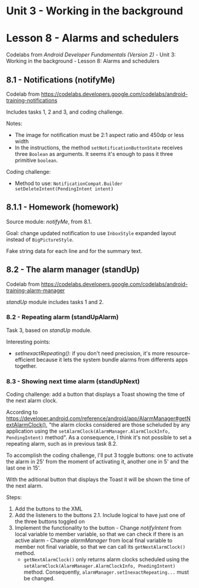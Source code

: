 # Unit 3 - Working in the background

# Lesson 8 - Alarms and schedulers

Codelabs from *Android Developer Fundamentals (Version 2)* - Unit 3: Working in the background - Lesson 8: Alarms and schedulers

## 8.1 - Notifications (notifyMe)

Codelab from https://codelabs.developers.google.com/codelabs/android-training-notifications

Includes tasks 1, 2 and 3, and coding challenge.

Notes:
  - The image for notification must be 2:1 aspect ratio and 450dp or less width
  - In the instructions, the method `setNotificationButtonState` receives three `Boolean` as arguments. It seems it's enough to pass it three primitive `boolean`.

Coding challenge:
  - Method to use: `NotificationCompat.Builder setDeleteIntent(PendingIntent intent)`
  
## 8.1.1 - Homework (homework)

Source module: *notifyMe*, from 8.1.

Goal: change updated notification to use `InboxStyle` expanded layout instead of `BigPictureStyle`.

Fake string data for each line and for the summary text.

## 8.2 - The alarm manager (standUp)

Codelab from https://codelabs.developers.google.com/codelabs/android-training-alarm-manager

*standUp* module includes tasks 1 and 2.

### 8.2 - Repeating alarm (standUpAlarm)

Task 3, based on *standUp* module.

Interesting points:
  - *setInexactRepeating()*: if you don't need precission, it's more resource-efficient because it lets the system bundle alarms from differents apps together.
  
### 8.3 - Showing next time alarm (standUpNext)

Coding challenge: add a button that displays a Toast showing the time of the next alarm clock.

According to https://developer.android.com/reference/android/app/AlarmManager#getNextAlarmClock(), "the alarm clocks considered are those scheluded by any application using the `setAlarmClock(AlarmManager.AlarmClockInfo, PendingIntent)` method". As a consequence, I think it's not possible to set a repeating alarm, such as in previous task 8.2.

To accomplish the coding challenge, I'll put 3 toggle buttons: one to activate the alarm in 25' from the moment of activating it, another one in 5' and the last one in 15'.

With the aditional button that displays the Toast it will be shown the time of the next alarm.

Steps:
  1. Add the buttons to the XML
  2. Add the listeners to the buttons
    2.1. Include logical to have just one of the three buttons toggled on
  3. Implement the functionality to the button
    - Change *notifyIntent* from local variable to member variable, so that we can check if there is an active alarm
    - Change *alarmManager* from local final variable to member not final variable, so that we can call its `getNextAlarmClock()` method.
      - `getNextAlarmClock()` only returns alarm clocks scheduled using the `setAlarmClock(AlarmManager.AlarmClockInfo, PnedingIntent)` method. Consequently, `alarmManager.setInexactRepeating...` must be changed.    